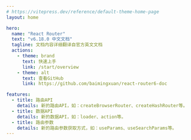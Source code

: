 ```yaml
---
# https://vitepress.dev/reference/default-theme-home-page
layout: home

hero:
  name: "React Router"
  text: "v6.18.0 中文文档"
  tagline: 文档内容详细翻译自官方英文文档
  actions:
    - theme: brand
      text: 快速上手
      link: /start/overview
    - theme: alt
      text: 查看GitHub
      link: https://github.com/baimingxuan/react-router6-doc

features:
  - title: 路由API
    details: 新的路由API，如：createBrowserRouter、createHashRouter等。
  - title: 数据API
    details: 新的数据API，如：loader、action等。
  - title: 路由参数
    details: 新的路由参数获取方式，如：useParams、useSearchParams等。
---
```


